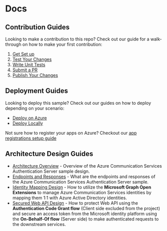 # Docs

## Contribution Guides

Looking to make a contribution to this repo? Check out our guide for a walk-through on how to make your first contribution:

1. [Get Set up](<./contribution-guides/1. get-set-up.md>)
2. [Test Your Changes](<./contribution-guides/2. test-your-changes.md>)
3. [Write Unit Tests](<./contribution-guides/3. write-unit-tests.md>)
4. [Submit a PR](<./contribution-guides/4. submit-a-pr.md>)
5. [Publish Your Changes](<./contribution-guides/5. publish-your-changes.md>)

## Deployment Guides

Looking to deploy this sample? Check out our guides on how to deploy depending on your scenario:

- [Deploy on Azure](./deployment-guides/deploy-and-test-sample-on-azure.md)
- [Deploy Locally](./deployment-guides/deploy-locally.md)

Not sure how to register your apps on Azure? Checkout our [app registrations setup guide](./deployment-guides/set-up-app-registrations.md)

## Architecture Design Guides

- [Architecture Overview](design-guides/architecture-overview.md) - Overview of the Azure Communication Services Authentication Server sample design.
- [Endpoints and Responses](design-guides/endpoints-and-responses.md) - What are the endpoints and responses of the Azure Communication Services Authentication Server sample.
- [Identity Mapping Design](design-guides/identity-mapping-design-graph-open-extensions.md) - How to utilize the **Microsoft Graph Open Extensions** to manage Azure Communication Services identities by mapping them 1:1 with Azure Active Directory identities.
- [Secured Web API Design](./design-guides/secured-Web-API-Design.md) - How to protect Web API using the **Authentication Code Grant flow** (Client side excluded from the project) and secure an access token from the Microsoft identity platform using the **On-Behalf-Of flow** (Server side) to make authenticated requests to the downstream services.


